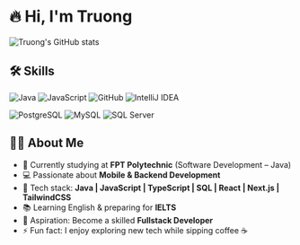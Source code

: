 # 🔥 Hi, I'm Truong

![Truong's GitHub stats](https://github-readme-stats.vercel.app/api?username=TruongDev24&show\_icons=true\&theme=radical)


## 🛠 Skills

![Java](https://img.shields.io/badge/Java-ED8B00?style=for-the-badge&logo=openjdk&logoColor=white)
![JavaScript](https://img.shields.io/badge/JavaScript-F7DF1E?style=for-the-badge&logo=javascript&logoColor=black)
![GitHub](https://img.shields.io/badge/GitHub-181717?style=for-the-badge&logo=github&logoColor=white)
![IntelliJ IDEA](https://img.shields.io/badge/IntelliJIDEA-000000?style=for-the-badge&logo=intellijidea&logoColor=white)

![PostgreSQL](https://img.shields.io/badge/PostgreSQL-316192?style=for-the-badge&logo=postgresql&logoColor=white)
![MySQL](https://img.shields.io/badge/MySQL-005C84?style=for-the-badge&logo=mysql&logoColor=white)
![SQL Server](https://img.shields.io/badge/SQL%20Server-CC2927?style=for-the-badge&logo=microsoftsqlserver&logoColor=white)

## 👨‍💻 About Me

- 🌱 Currently studying at **FPT Polytechnic** (Software Development – Java)  
- 💻 Passionate about **Mobile & Backend Development**  
- 🚀 Tech stack: **Java | JavaScript | TypeScript | SQL | React | Next.js | TailwindCSS**  
- 📚 Learning English & preparing for **IELTS**  
- 🎯 Aspiration: Become a skilled **Fullstack Developer**  
- ⚡ Fun fact: I enjoy exploring new tech while sipping coffee ☕  
